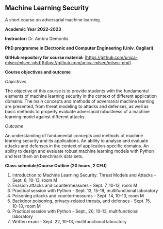 ## Machine Learning Security 
A short course on adversarial machine learning.

**Academic Year 2022-2023**

**Instructor:** Dr. Ambra Demontis

**PhD programme in Electronic and Computer Engineering (Univ. Cagliari)**

**GitHub repository for course material:** [https://github.com/unica-mlsec/mlsec-phd](https://github.com/unica-mlsec/mlsec-phd)

**Course objectives and outcome**

_Objectives_

The objective of this course is to provide students 
with the fundamental elements of machine learning security in the context of different application domains. 
The main concepts and methods of adversarial machine 
learning are presented, from threat modeling to attacks and defenses, 
as well as basic methods to properly evaluate adversarial robustness 
of a machine learning model against different attacks.
 
_Outcome_

An understanding of fundamental concepts and methods of machine learning security and its applications. 
An ability to analyse and evaluate attacks and defenses in the context of application-specific domains. 
An ability to design and evaluate robust machine learning models with Python and test them on benchmark data sets.

**Class schedule/Course Outline (20 hours, 2 CFU)**
1. Introduction to Machine Learning Security: Threat Models and Attacks - Sept. 6, 10-13, room M
2. Evasion attacks and countermeasures - Sept. 7, 10-13, room M
3. Practical session with Python - Sept. 13, 15-18, multifunctional laboratory
4. Poisoning attacks and countermeasures - Sept. 14, 10-13, room M 
5. Backdoor poisoning, privacy-related threats, and defenses - Sept. 15, 10-13, room M 
6. Practical session with Python - Sept., 20, 10-13, multifunctional laboratory 
7. Written exam - Sept. 22, 10-13, multifunctional laboratory 
